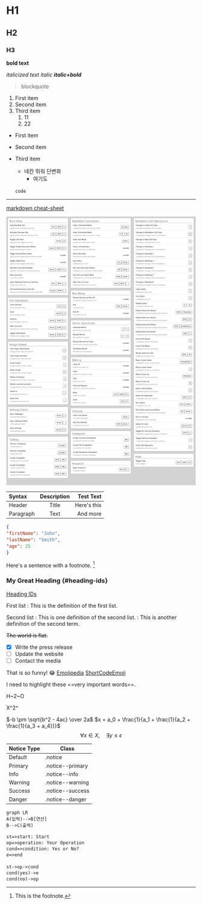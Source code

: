 # H1
## H2
### H3

**bold text**

*italicized text*
_italic_
**_italic+bold_**
> blockquote

1. First item
2. Second item
3. Third item
	1. 11
	1. 22 

- First item
- Second item
- Third item
    - 네칸 뛰워 단변화
		- 여기도

	`code`

---

[markdown cheat-sheet](https://www.markdownguide.org/cheat-sheet/)
<!-- 주석 도 나오나?
![jupytercheatsheet](./img/jupytercheatsheet.png)  상대경로로 그림추가 실패
HTML 양식으로 가능한지 확인바람.
-->

![jupytercheatsheet](https://github.com/true85/true85.github.io/blob/master/_posts/img/jupytercheatsheet.png?raw=true)


| Syntax      | Description | Test Text     |
| :---        |    :----:   |          ---: |
| Header      | Title       | Here's this   |
| Paragraph   | Text        | And more      |

```json
{
"firstName": "John",
"lastName": "Smith",
"age": 25
}
```

Here's a sentence with a footnote. [^1]

[^1]: This is the footnote.

### My Great Heading {#heading-ids}

[Heading IDs](#heading-ids)

First list
: This is the definition of the first list.

Second list
: This is one definition of the second list.
: This is another definition of the second term.

~~The world is flat.~~

- [x] Write the press release
- [ ] Update the website
- [ ] Contact the media

That is so funny! :joy:
[Emojipedia](https://emojipedia.org/)
[ShortCodeEmoji](https://gist.github.com/rxaviers/7360908)

I need to highlight these ==very important words==.

H~2~O

X^2^

$-b \pm \sqrt{b^2 - 4ac} \over 2a$
$x = a_0 + \frac{1}{a_1 + \frac{1}{a_2 + \frac{1}{a_3 + a_4}}}$
$$\forall x \in X, \quad \exists y \leq \epsilon$$

|Notice Type	|Class|
|---|---|
|Default	|.notice|
|Primary	|.notice--primary|
|Info	|.notice--info|
|Warning	|.notice--warning|
|Success	|.notice--success|
|Danger	|.notice--danger|

~~~ mermaid
graph LR
A(입력)-->B[연산]
B-->C(출력)
~~~

~~~ flow
st=>start: Start
op=>operation: Your Operation
cond=>condition: Yes or No?
e=>end

st->op->cond
cond(yes)->e
cond(no)->op
~~~
